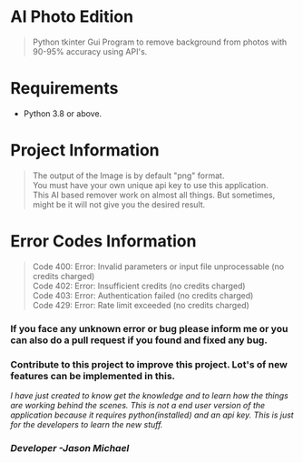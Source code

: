 # AI Photo Edition
> Python tkinter Gui Program to remove background from photos with 90-95% accuracy using API's.

# Requirements
- Python 3.8 or above.<br>

# Project Information
 > The output of the Image is by default "png" format.<br>
 > You must have your own unique api key to use this application.<br>
 > This AI based remover work on almost all things. But sometimes, might be it will not give you the desired result.<br>
 
 # Error Codes Information
 
 > Code 400: Error: Invalid parameters or input file unprocessable (no credits charged)<br>
 > Code 402: Error: Insufficient credits (no credits charged)<br>
 > Code 403: Error: Authentication failed (no credits charged)<br>
 > Code 429: Error: Rate limit exceeded (no credits charged)<br>
 
 <h3>If you face any unknown error or bug please inform me or you can also do a pull request if you found and fixed any bug.</h3>
 <h3>Contribute to this project to improve this project. Lot's of new features can be implemented in this.</h3>
 <i> I have just created to know get the knowledge and to learn how the things are working behind the scenes. This is not a end user version of the application because it requires python(installed) and an api key. This is just for the developers to learn the new stuff.</i>
 
 
 <h3><i>Developer -Jason Michael</i></h3>
 
 
  
